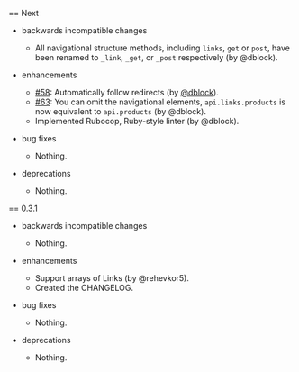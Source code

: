 == Next

* backwards incompatible changes
  * All navigational structure methods, including `links`, `get` or `post`, have been renamed to `_link`, `_get`, or `_post` respectively (by @dblock).

* enhancements
  * [#58](https://github.com/codegram/hyperclient/issues/58): Automatically follow redirects (by [@dblock](https://github.com/dblock)).
  * [#63](https://github.com/codegram/hyperclient/pull/63): You can omit the navigational elements, `api.links.products` is now equivalent to `api.products` (by @dblock).
  * Implemented Rubocop, Ruby-style linter (by @dblock).

* bug fixes
  * Nothing.

* deprecations
  * Nothing.

== 0.3.1

* backwards incompatible changes
  * Nothing.

* enhancements
  * Support arrays of Links (by @rehevkor5).
  * Created the CHANGELOG.

* bug fixes
  * Nothing.

* deprecations
  * Nothing.
